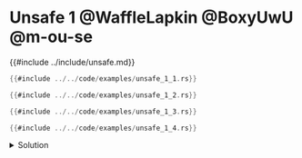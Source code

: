 # Unsafe 1 @WaffleLapkin @BoxyUwU @m-ou-se

{{#include ../include/unsafe.md}}

```rust
{{#include ../../code/examples/unsafe_1_1.rs}}
```

```rust
{{#include ../../code/examples/unsafe_1_2.rs}}
```

```rust
{{#include ../../code/examples/unsafe_1_3.rs}}
```

```rust
{{#include ../../code/examples/unsafe_1_4.rs}}
```

<details>
<summary>Solution</summary>

Examples 1 and 2 are fine, while 3 and 4 are UB:

```
error: Undefined Behavior: memory access failed: null pointer is a dangling pointer (it has no provenance)
 --> examples/unsafe_1_3.rs:6:15
  |
6 |         _ = { *std::ptr::null::<u32>() };
  |               ^^^^^^^^^^^^^^^^^^^^^^^^ memory access failed: null pointer is a dangling pointer (it has no provenance)
  |
  = help: this indicates a bug in the program: it performed an invalid operation, and caused Undefined Behavior
  = help: see https://doc.rust-lang.org/nightly/reference/behavior-considered-undefined.html for further information
  = note: BACKTRACE:
  = note: inside `main` at examples/unsafe_1_3.rs:6:15: 6:39
```

```
error: Undefined Behavior: memory access failed: null pointer is a dangling pointer (it has no provenance)
 --> examples/unsafe_1_4.rs:5:18
  |
5 |     _ = unsafe { *std::ptr::null::<u32>() };
  |                  ^^^^^^^^^^^^^^^^^^^^^^^^ memory access failed: null pointer is a dangling pointer (it has no provenance)
  |
  = help: this indicates a bug in the program: it performed an invalid operation, and caused Undefined Behavior
  = help: see https://doc.rust-lang.org/nightly/reference/behavior-considered-undefined.html for further information
  = note: BACKTRACE:
  = note: inside `main` at examples/unsafe_1_4.rs:5:18: 5:42
```

Loading a value from a null pointer is undefined behavior in Rust.
However, dereferencing a pointer does not always cause a load.

In examples 1 and 2 dereference produces a place which is immediately discarded by the assignment to `_` (note that parenthesis do not affect anything other than precedence of operators).

In examples 3 and 4 the place created by the dereference is coerced to a value, because it is returned from a block (note that normal and `unsafe` blocks behave the same) which causes UB.
</details>
